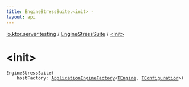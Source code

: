 ```yaml
---
title: EngineStressSuite.<init> - 
layout: api
---
```


<div class='api-docs-breadcrumbs'><a href="../index.html">io.ktor.server.testing</a> / <a href="index.html">EngineStressSuite</a> / <a href="./-init-.html">&lt;init&gt;</a></div>

# &lt;init&gt;

<div class="signature"><code><span class="identifier">EngineStressSuite</span><span class="symbol">(</span><br/>&nbsp;&nbsp;&nbsp;&nbsp;<span class="parameterName" id="io.ktor.server.testing.EngineStressSuite$<init>(io.ktor.server.engine.ApplicationEngineFactory((io.ktor.server.testing.EngineStressSuite.TEngine, io.ktor.server.testing.EngineStressSuite.TConfiguration)))/hostFactory">hostFactory</span><span class="symbol">:</span>&nbsp;<a href="../../io.ktor.server.engine/-application-engine-factory/index.html"><span class="identifier">ApplicationEngineFactory</span></a><span class="symbol">&lt;</span><a href="index.html#TEngine"><span class="identifier">TEngine</span></a><span class="symbol">,</span>&nbsp;<a href="index.html#TConfiguration"><span class="identifier">TConfiguration</span></a><span class="symbol">&gt;</span><span class="symbol">)</span></code></div>
